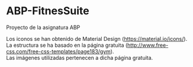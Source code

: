 # ABP-FitnesSuite
Proyecto de la asignatura ABP

Los iconos se han obtenido de Material Design (https://material.io/icons/).  
La estructura se ha basado en la página gratuita (http://www.free-css.com/free-css-templates/page183/gym).  
Las imágenes utilizadas pertenecen a dicha página gratuita.  
